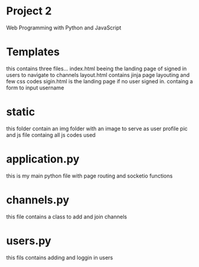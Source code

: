 # Project 2

Web Programming with Python and JavaScript

# Templates
this contains three files...
index.html beeing the landing page of signed in users to navigate to channels
layout.html contains jinja page layouting and few css codes
sigin.html is the landing page if no user signed in. containg a form to input username
# static
this folder contain an img folder with an image to serve as user profile pic
and js file containg all js codes used
# application.py
this is my main python file with page routing and socketio functions
# channels.py
this file contains a class to add and join channels
# users.py
this fils contains adding and loggin in users 
